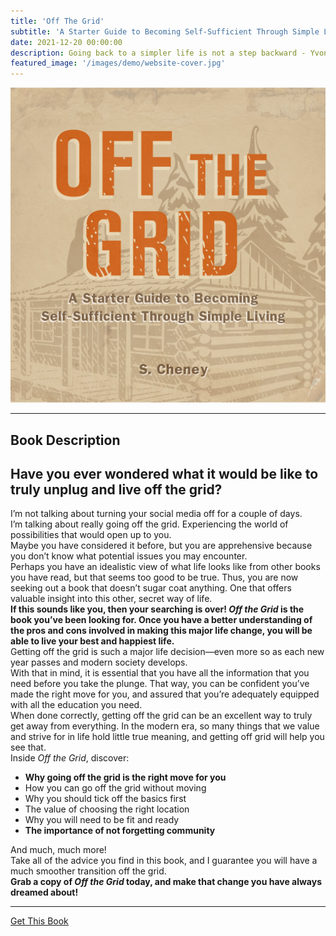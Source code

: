 ```yaml
---
title: 'Off The Grid'
subtitle: 'A Starter Guide to Becoming Self-Sufficient Through Simple Living'
date: 2021-12-20 00:00:00
description: Going back to a simpler life is not a step backward - Yvon Chouinard
featured_image: '/images/demo/website-cover.jpg'
---
```


![](/images/demo/website-cover.jpg)

---
## Book Description

<h2>Have you ever wondered what it would be like to truly unplug and live off the grid?</h2>
I’m not talking about turning your social media off for a couple of days.<br>
I’m talking about really going off the grid. Experiencing the world of possibilities that would open up to you.<br>
Maybe you have considered it before, but you are apprehensive because you don’t know what potential issues you may encounter.<br>
Perhaps you have an idealistic view of what life looks like from other books you have read, but that seems too good to be true. Thus, you are now seeking out a book that doesn’t sugar coat anything. One that offers valuable insight into this other, secret way of life.<br>
<strong>If this sounds like you, then your searching is over! <em>Off the Grid</em> is the book you’ve been looking for. Once you have a better understanding of the pros and cons involved in making this major life change, you will be able to live your best and happiest life.</strong><br>
Getting off the grid is such a major life decision—even more so as each new  year passes and modern society develops.<br>
With that in mind, it is essential that you have all the information that you need before you take the plunge. That way, you can be confident you’ve made the right move for you, and assured that you’re adequately equipped with all the education you need.<br>
When done correctly, getting off the grid can be an excellent way to truly get away from everything. In the modern era, so many things that we value and strive for in life hold little true meaning, and getting off grid will help you see that.<br>
Inside <em>Off the Grid</em>, discover:<br>
<ul>
<li><strong>Why going off the grid is the right move for you</strong></li>
<li>How you can go off the grid without moving</li>
<li>Why you should tick off the basics first</li>
<li>The value of choosing the right location</li>
<li>Why you will need to be fit and ready</li>
<li><strong>The importance of not forgetting community</strong></li>
</ul>
And much, much more! <br>
Take all of the advice you find in this book, and I guarantee you will have a much smoother transition off the grid.<br>
<strong>Grab a copy of <em>Off the Grid</em> today, and make that change you have always dreamed about!</strong>

---

<a href="https://www.amazon.com/dp/B09NZNRPBN" class="button button--large">Get This Book</a>

